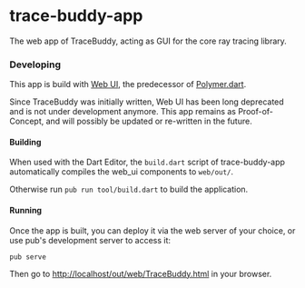 trace-buddy-app
===========

The web app of TraceBuddy, acting as GUI for the core ray tracing library.

### Developing

This app is build with [Web UI](https://pub.dartlang.org/packages/web_ui), the
predecessor of [Polymer.dart](https://pub.dartlang.org/packages/polymer).

Since TraceBuddy was initially written, Web UI has been long deprecated and is
not under development anymore. This app remains as Proof-of-Concept, and will
possibly be updated or re-written in the future.

#### Building

When used with the Dart Editor, the `build.dart` script of trace-buddy-app
automatically compiles the web_ui components to `web/out/`.

Otherwise run `pub run tool/build.dart` to build the application.

#### Running

Once the app is built, you can deploy it via the web server of your choice, or
use pub's development server to access it:

`pub serve`

Then go to <http://localhost/out/web/TraceBuddy.html> in your browser.
